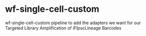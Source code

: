 # wf-single-cell-custom
wf-single-cell-custom pipeline to add the adapters we want for our Targeted Library Amplification of iFlpscLineage Barcodes
